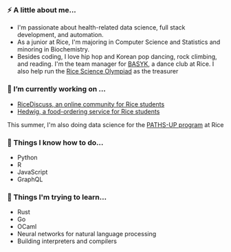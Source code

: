 ### ⚡ A little about me...

- I'm passionate about health-related data science, full stack development, and automation. 
- As a junior at Rice, I'm majoring in Computer Science and Statistics and minoring in Biochemistry.
- Besides coding, I love hip hop and Korean pop dancing, rock climbing, and reading. I'm the team manager for [BASYK](https://www.youtube.com/user/BASYKrice), a dance club at Rice. I also help run the [Rice Science Olympiad](http://ricesoaa.weebly.com/) as the treasurer
 
 ### 🔭 I’m currently working on ...

- [RiceDiscuss, an online community for Rice students](https://github.com/rice-apps/RiceDiscuss-backend)
- [Hedwig, a food-ordering service for Rice students](https://github.com/rice-apps/HedwigUnified)

This summer, I'm also doing data science for the [PATHS-UP program](https://pathsup.org/) at Rice

### 👯 Things I know how to do...

- Python
- R
- JavaScript
- GraphQL

### 🌱 Things I'm trying to learn...

- Rust
- Go
- OCaml
- Neural networks for natural language processing
- Building interpreters and compilers

<!--
**Tyrubias/Tyrubias** is a ✨ _special_ ✨ repository because its `README.md` (this file) appears on your GitHub profile.

Here are some ideas to get you started:

- 🔭 I’m currently working on ...
- 🌱 I’m currently learning ...
- 👯 I’m looking to collaborate on ...
- 🤔 I’m looking for help with ...
- 💬 Ask me about ...
- 📫 How to reach me: ...
- 😄 Pronouns: ...
- ⚡ Fun fact: ...
-->
